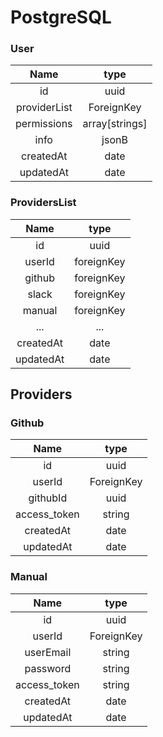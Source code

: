 # PostgreSQL

### User

| Name   | type   |
| :----: | :----: |
| id     | uuid |
| providerList | ForeignKey |
| permissions | array[strings] |
| info   | jsonB |
| createdAt | date |
| updatedAt | date |

### ProvidersList

| Name | type |
| :----: | :----: |
| id | uuid |
| userId | foreignKey |
| github | foreignKey |
| slack | foreignKey |
| manual | foreignKey |
| ... | ... |
| createdAt | date |
| updatedAt | date |

## Providers

### Github

| Name | type |
| :----: | :----: |
| id | uuid |
| userId | ForeignKey |
| githubId | uuid |
| access_token | string |
| createdAt | date |
| updatedAt | date |

### Manual

| Name | type |
| :----: | :----: |
| id | uuid |
| userId | ForeignKey |
| userEmail | string |
| password | string |
| access_token | string |
| createdAt | date |
| updatedAt | date |
